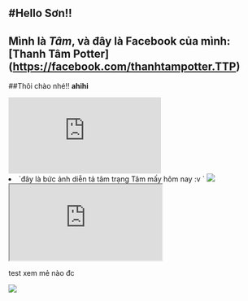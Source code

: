 #Hello Sơn!!
---
Mình là *Tâm*, và đây là Facebook của mình: [Thanh Tâm Potter] (https://facebook.com/thanhtampotter.TTP)
---
##Thôi chào nhé!! **ahihi**

<embed type="image/svg+xml" src="https://upload.wikimedia.org/wikipedia/commons/1/1b/Linux_Distribution_Timeline.svg" />

<li>`đây là bức ảnh diễn tả tâm trạng Tâm mấy hôm nay :v `
<img src = "http://i.imgur.com/Lsa0H0a.jpg?1" >

<iframe src="https://upload.wikimedia.org/wikipedia/commons/1/1b/Linux_Distribution_Timeline.svg">
  Your browser does not support iframes
</iframe>

test xem mẻ nào đc

<img src="http://imgur.com/abNJwzc.png">
